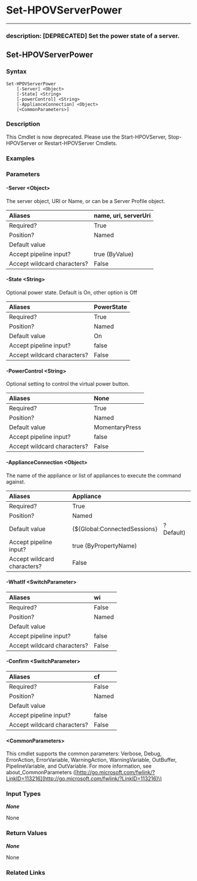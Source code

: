 # Set-HPOVServerPower

---

### description: \[DEPRECATED\] Set the power state of a server.

## Set-HPOVServerPower

### Syntax

```text
Set-HPOVServerPower
    [-Server] <Object>
    [-State] <String>
    [-powerControl] <String>
    [-ApplianceConnection] <Object>
    [<CommonParameters>]
```

### Description

This Cmdlet is now deprecated. Please use the Start-HPOVServer, Stop-HPOVServer or Restart-HPOVServer Cmdlets.

### Examples

### Parameters

#### -Server &lt;Object&gt;

The server object, URI or Name, or can be a Server Profile object.

| Aliases | name, uri, serverUri |
| :--- | :--- |
| Required? | True |
| Position? | Named |
| Default value |  |
| Accept pipeline input? | true \(ByValue\) |
| Accept wildcard characters? | False |

#### -State &lt;String&gt;

Optional power state. Default is On, other option is Off

| Aliases | PowerState |
| :--- | :--- |
| Required? | True |
| Position? | Named |
| Default value | On |
| Accept pipeline input? | false |
| Accept wildcard characters? | False |

#### -PowerControl &lt;String&gt;

Optional setting to control the virtual power button.

| Aliases | None |
| :--- | :--- |
| Required? | True |
| Position? | Named |
| Default value | MomentaryPress |
| Accept pipeline input? | false |
| Accept wildcard characters? | False |

#### -ApplianceConnection &lt;Object&gt;

The name of the appliance or list of appliances to execute the command against.

| Aliases | Appliance |  |
| :--- | :--- | :--- |
| Required? | True |  |
| Position? | Named |  |
| Default value | \(${Global:ConnectedSessions} | ? Default\) |
| Accept pipeline input? | true \(ByPropertyName\) |  |
| Accept wildcard characters? | False |  |

#### -WhatIf &lt;SwitchParameter&gt;

| Aliases | wi |
| :--- | :--- |
| Required? | False |
| Position? | Named |
| Default value |  |
| Accept pipeline input? | false |
| Accept wildcard characters? | False |

#### -Confirm &lt;SwitchParameter&gt;

| Aliases | cf |
| :--- | :--- |
| Required? | False |
| Position? | Named |
| Default value |  |
| Accept pipeline input? | false |
| Accept wildcard characters? | False |

#### &lt;CommonParameters&gt;

This cmdlet supports the common parameters: Verbose, Debug, ErrorAction, ErrorVariable, WarningAction, WarningVariable, OutBuffer, PipelineVariable, and OutVariable. For more information, see about\_CommonParameters \([http://go.microsoft.com/fwlink/?LinkID=113216](http://go.microsoft.com/fwlink/?LinkID=113216)\)

### Input Types

_**None**_

None

### Return Values

_**None**_

None

### Related Links

